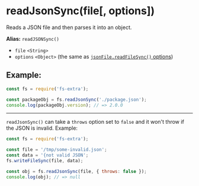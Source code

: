 # readJsonSync(file[, options])

Reads a JSON file and then parses it into an object.

**Alias:** `readJSONSync()`

- `file` `<String>`
- `options` `<Object>` (the same as [`jsonFile.readFileSync()` options](https://github.com/jprichardson/node-jsonfile#readfilesyncfilename-options))

## Example:

```js
const fs = require('fs-extra');

const packageObj = fs.readJsonSync('./package.json');
console.log(packageObj.version); // => 2.0.0
```

---

`readJsonSync()` can take a `throws` option set to `false` and it won't throw if the JSON is invalid. Example:

```js
const fs = require('fs-extra');

const file = '/tmp/some-invalid.json';
const data = '{not valid JSON';
fs.writeFileSync(file, data);

const obj = fs.readJsonSync(file, { throws: false });
console.log(obj); // => null
```
